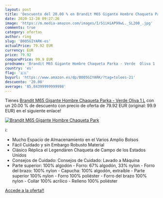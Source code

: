```yaml
---
layout: post
title: 'Descuento del 20.00 % en Brandit M65 Gigante Hombre Chaqueta Park'
date: 2020-12-28 09:27:26
image: 'https://m.media-amazon.com/images/I/51iHiAP99wL._SL200_.jpg'
comments: true
category: ofertas
author: ring
slug: 'B005GIYARK-es'
actualPrice: 79.92 EUR
currency: EUR
price: 79.92
comparePrice: 99.9 EUR
prodname: 'Brandit M65 Gigante Hombre Chaqueta Parka - Verde  Oliva 1   L'
country: 'es'
flag: '🇪🇸'
buyurl: 'https://www.amazon.es/dp/B005GIYARK/?tag=tolees-21'
descuento: '20.00'
average: '85.84399999999998'
---
```


Tienes [Brandit M65 Gigante Hombre Chaqueta Parka - Verde  Oliva 1   L](https://www.amazon.es/dp/B005GIYARK/?tag=tolees-21) con un 20.00 % de descuento con precio de oferta de 79.92 EUR (original: 99.9 EUR) en el siguiente enlace!

[![Brandit M65 Gigante Hombre Chaqueta Park](https://m.media-amazon.com/images/I/51iHiAP99wL._SL200_.jpg)](https://www.amazon.es/dp/B005GIYARK/?tag=tolees-21)

ℹ️:

- Mucho Espacio de Almacenamiento en el Varios Amplío Bolsos
- Fácil Cuidado y sin Embargo Robusto Material
- Clásico Réplica el Legendären Chaqueta de Campo de los Estados Unidos
- Consejos de Cuidado: Consejos de Cuidado: Lavado a Máquina
- Parte superior: 100% algodón - Forro: 67% algodón, 33% nylon - Forro del brazo: 100% nylon - Capucha: 100% algodón, extraíble - Parte superior 100% nylon - Forro 100% poliéster - Forro del brazo 100% nylon - Collar 100% acrílico - Relleno 100% poliéster

[Accede a la oferta!!](https://www.amazon.es/dp/B005GIYARK/?tag=tolees-21)

